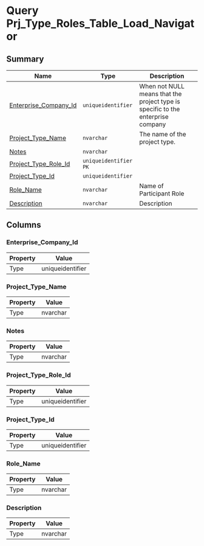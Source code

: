 # Query Prj_Type_Roles_Table_Load_Navigator


## Summary

| Name | Type | Description |
| - | - | --- |
|[Enterprise_Company_Id](#enterprise_company_id)|`uniqueidentifier` |When not NULL means that the project type is specific to the enterprise company|
|[Project_Type_Name](#project_type_name)|`nvarchar` |The name of the project type.|
|[Notes](#notes)|`nvarchar` ||
|[Project_Type_Role_Id](#project_type_role_id)|`uniqueidentifier` `PK`||
|[Project_Type_Id](#project_type_id)|`uniqueidentifier` ||
|[Role_Name](#role_name)|`nvarchar` |Name of Participant Role|
|[Description](#description)|`nvarchar` |Description|

## Columns

### Enterprise_Company_Id

| Property | Value |
| - | - |
|Type|uniqueidentifier|

### Project_Type_Name

| Property | Value |
| - | - |
|Type|nvarchar|

### Notes

| Property | Value |
| - | - |
|Type|nvarchar|

### Project_Type_Role_Id

| Property | Value |
| - | - |
|Type|uniqueidentifier|

### Project_Type_Id

| Property | Value |
| - | - |
|Type|uniqueidentifier|

### Role_Name

| Property | Value |
| - | - |
|Type|nvarchar|

### Description

| Property | Value |
| - | - |
|Type|nvarchar|



